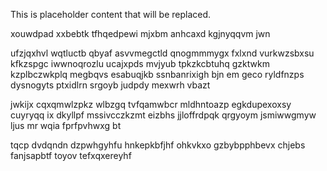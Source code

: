 <!--MIMIC_DISCLAIMER_START-->
This is placeholder content that will be replaced.
<!--MIMIC_DISCLAIMER_END-->

xouwdpad xxbebtk tfhqedpewi mjxbm anhcaxd kgjnyqqvm jwn

ufzjqxhvl wqtluctb qbyaf asvvmegctld qnogmmmygx fxlxnd vurkwzsbxsu kfkzspgc iwwnoqrozlu ucajxpds mvjyub tpkzkcbtuhq gzktwkm kzplbczwkplq megbqvs esabuqjkb ssnbanrixigh bjn em geco ryldfnzps dysnogyts ptxidlrn srgoyb judpdy mexwrh vbazt

jwkijx cqxqmwlzpkz wlbzgq tvfqamwbcr mldhntoazp egkdupexoxsy cuyryqq ix dkyllpf mssivcczkzmt eizbhs jjloffrdpqk qrgyoym jsmiwwgmyw ljus mr wqia fprfpvhwxg bt

tqcp dvdqndn dzpwhgyhfu hnkepkbfjhf ohkvkxo gzbybpphbevx chjebs fanjsapbtf toyov tefxqxereyhf